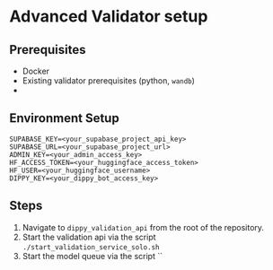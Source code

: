 # Advanced Validator setup

## Prerequisites
- Docker
- Existing validator prerequisites (python, `wandb`)
- 

## Environment Setup
```shell
SUPABASE_KEY=<your_supabase_project_api_key>
SUPABASE_URL=<your_supabase_project_url>
ADMIN_KEY=<your_admin_access_key>
HF_ACCESS_TOKEN=<your_huggingface_access_token>
HF_USER=<your_huggingface_username>
DIPPY_KEY=<your_dippy_bot_access_key>
```

## Steps
1. Navigate to `dippy_validation_api` from the root of the repository.
2. Start the validation api via the script `./start_validation_service_solo.sh`
3. Start the model queue via the script ``